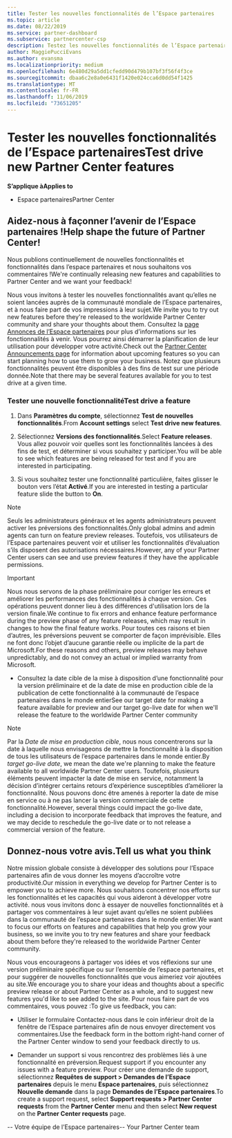 ```yaml
---
title: Tester les nouvelles fonctionnalités de l’Espace partenaires
ms.topic: article
ms.date: 08/22/2019
ms.service: partner-dashboard
ms.subservice: partnercenter-csp
description: Testez les nouvelles fonctionnalités de l’Espace partenaires avant leur lancement et dites-nous ce que vous en pensez. Aidez-nous à façonner l’avenir de l’Espace partenaires !
author: MaggiePucciEvans
ms.author: evansma
ms.localizationpriority: medium
ms.openlocfilehash: 6e480d29a5dd1cfedd90d479b107bf3f56f4f3ce
ms.sourcegitcommit: dbaa6c2e8a0e6431f1420e024cca6d0dd54f1425
ms.translationtype: MT
ms.contentlocale: fr-FR
ms.lasthandoff: 11/06/2019
ms.locfileid: "73651205"
---
```

# <a name="test-drive-new-partner-center-features"></a><span data-ttu-id="5537d-104">Tester les nouvelles fonctionnalités de l’Espace partenaires</span><span class="sxs-lookup"><span data-stu-id="5537d-104">Test drive new Partner Center features</span></span>

<span data-ttu-id="5537d-105">**S’applique à**</span><span class="sxs-lookup"><span data-stu-id="5537d-105">**Applies to**</span></span>

- <span data-ttu-id="5537d-106">Espace partenaires</span><span class="sxs-lookup"><span data-stu-id="5537d-106">Partner Center</span></span>

## <a name="help-shape-the-future-of-partner-center"></a><span data-ttu-id="5537d-107">Aidez-nous à façonner l’avenir de l’Espace partenaires !</span><span class="sxs-lookup"><span data-stu-id="5537d-107">Help shape the future of Partner Center!</span></span>

<span data-ttu-id="5537d-108">Nous publions continuellement de nouvelles fonctionnalités et fonctionnalités dans l’espace partenaires et nous souhaitons vos commentaires !</span><span class="sxs-lookup"><span data-stu-id="5537d-108">We're continually releasing new features and capabilities to Partner Center and we want your feedback!</span></span> 

<span data-ttu-id="5537d-109">Nous vous invitons à tester les nouvelles fonctionnalités avant qu’elles ne soient lancées auprès de la communauté mondiale de l’Espace partenaires, et à nous faire part de vos impressions à leur sujet.</span><span class="sxs-lookup"><span data-stu-id="5537d-109">We invite you to try out new features before they're released to the worldwide Partner Center community and share your thoughts about them.</span></span> <span data-ttu-id="5537d-110">Consultez la [page Annonces de l’Espace partenaires](https://partnercenter.microsoft.com/pcv/announcements) pour plus d’informations sur les fonctionnalités à venir. Vous pourrez ainsi démarrer la planification de leur utilisation pour développer votre activité.</span><span class="sxs-lookup"><span data-stu-id="5537d-110">Check out the [Partner Center Announcements page](https://partnercenter.microsoft.com/pcv/announcements) for information about upcoming features so you can start planning how to use them to grow your business.</span></span> <span data-ttu-id="5537d-111">Notez que plusieurs fonctionnalités peuvent être disponibles à des fins de test sur une période donnée.</span><span class="sxs-lookup"><span data-stu-id="5537d-111">Note that there may be several features available for you to test drive at a given time.</span></span>

### <a name="test-drive-a-feature"></a><span data-ttu-id="5537d-112">Tester une nouvelle fonctionnalité</span><span class="sxs-lookup"><span data-stu-id="5537d-112">Test drive a feature</span></span>

1. <span data-ttu-id="5537d-113">Dans **Paramètres du compte**, sélectionnez **Test de nouvelles fonctionnalités**.</span><span class="sxs-lookup"><span data-stu-id="5537d-113">From **Account settings** select **Test drive new features**.</span></span>

2. <span data-ttu-id="5537d-114">Sélectionnez **Versions des fonctionnalités**.</span><span class="sxs-lookup"><span data-stu-id="5537d-114">Select **Feature releases**.</span></span> <span data-ttu-id="5537d-115">Vous allez pouvoir voir quelles sont les fonctionnalités lancées à des fins de test, et déterminer si vous souhaitez y participer.</span><span class="sxs-lookup"><span data-stu-id="5537d-115">You will be able to see which features are being released for test and if you are interested in participating.</span></span>

3. <span data-ttu-id="5537d-116">Si vous souhaitez tester une fonctionnalité particulière, faites glisser le bouton vers l’état **Activé**.</span><span class="sxs-lookup"><span data-stu-id="5537d-116">If you are interested in testing a particular feature slide the button to **On**.</span></span> 

> [!NOTE]  
>  <span data-ttu-id="5537d-117">Seuls les administrateurs généraux et les agents administrateurs peuvent activer les préversions des fonctionnalités.</span><span class="sxs-lookup"><span data-stu-id="5537d-117">Only global admins and admin agents can turn on feature preview releases.</span></span> <span data-ttu-id="5537d-118">Toutefois, vos utilisateurs de l’Espace partenaires peuvent voir et utiliser les fonctionnalités d’évaluation s’ils disposent des autorisations nécessaires.</span><span class="sxs-lookup"><span data-stu-id="5537d-118">However, any of your Partner Center users can see and use preview features if they have the applicable permissions.</span></span>

> [!IMPORTANT]  
> <span data-ttu-id="5537d-119">Nous nous servons de la phase préliminaire pour corriger les erreurs et améliorer les performances des fonctionnalités à chaque version. Ces opérations peuvent donner lieu à des différences d'utilisation lors de la version finale.</span><span class="sxs-lookup"><span data-stu-id="5537d-119">We continue to fix errors and enhance feature performance during the preview phase of any feature releases, which may result in changes to how the final feature works.</span></span> <span data-ttu-id="5537d-120">Pour toutes ces raisons et bien d’autres, les préversions peuvent se comporter de façon imprévisible. Elles ne font donc l’objet d’aucune garantie réelle ou implicite de la part de Microsoft.</span><span class="sxs-lookup"><span data-stu-id="5537d-120">For these reasons and others, preview releases may behave unpredictably, and do not convey an actual or implied warranty from Microsoft.</span></span>

- <span data-ttu-id="5537d-121">Consultez la date cible de la mise à disposition d’une fonctionnalité pour la version préliminaire et de la date de mise en production cible de la publication de cette fonctionnalité à la communauté de l’espace partenaires dans le monde entier</span><span class="sxs-lookup"><span data-stu-id="5537d-121">See our target date for making a feature available for preview and our target go-live date for when we'll release the feature to the worldwide Partner Center community</span></span>

> [!NOTE]  
>  <span data-ttu-id="5537d-122">Par la *Date de mise en production cible*, nous nous concentrerons sur la date à laquelle nous envisageons de mettre la fonctionnalité à la disposition de tous les utilisateurs de l’espace partenaires dans le monde entier.</span><span class="sxs-lookup"><span data-stu-id="5537d-122">By *target go-live date*, we mean the date we're planning to make the feature available to all worldwide Partner Center users.</span></span> <span data-ttu-id="5537d-123">Toutefois, plusieurs éléments peuvent impacter la date de mise en service, notamment la décision d’intégrer certains retours d’expérience susceptibles d’améliorer la fonctionnalité. Nous pouvons donc être amenés à reporter la date de mise en service ou à ne pas lancer la version commerciale de cette fonctionnalité.</span><span class="sxs-lookup"><span data-stu-id="5537d-123">However, several things could impact the go-live date, including a decision to incorporate feedback that improves the feature, and we may decide to reschedule the go-live date or to not release a commercial version of the feature.</span></span>  


 
## <a name="tell-us-what-you-think"></a><span data-ttu-id="5537d-124">Donnez-nous votre avis.</span><span class="sxs-lookup"><span data-stu-id="5537d-124">Tell us what you think</span></span>

<span data-ttu-id="5537d-125">Notre mission globale consiste à développer des solutions pour l’Espace partenaires afin de vous donner les moyens d’accroître votre productivité.</span><span class="sxs-lookup"><span data-stu-id="5537d-125">Our mission in everything we develop for Partner Center is to empower you to achieve more.</span></span> <span data-ttu-id="5537d-126">Nous souhaitons concentrer nos efforts sur les fonctionnalités et les capacités qui vous aideront à développer votre activité. nous vous invitons donc à essayer de nouvelles fonctionnalités et à partager vos commentaires à leur sujet avant qu’elles ne soient publiées dans la communauté de l’espace partenaires dans le monde entier.</span><span class="sxs-lookup"><span data-stu-id="5537d-126">We want to focus our efforts on features and capabilities that help you grow your business, so we invite you to try new features and share your feedback about them before they're released to the worldwide Partner Center community.</span></span> 

<span data-ttu-id="5537d-127">Nous vous encourageons à partager vos idées et vos réflexions sur une version préliminaire spécifique ou sur l’ensemble de l’espace partenaires, et pour suggérer de nouvelles fonctionnalités que vous aimeriez voir ajoutées au site.</span><span class="sxs-lookup"><span data-stu-id="5537d-127">We encourage you to share your ideas and thoughts about a specific preview release or about Partner Center as a whole, and to suggest new features you'd like to see added to the site.</span></span> <span data-ttu-id="5537d-128">Pour nous faire part de vos commentaires, vous pouvez :</span><span class="sxs-lookup"><span data-stu-id="5537d-128">To give us feedback, you can:</span></span>  

-   <span data-ttu-id="5537d-129">Utiliser le formulaire Contactez-nous dans le coin inférieur droit de la fenêtre de l’Espace partenaires afin de nous envoyer directement vos commentaires.</span><span class="sxs-lookup"><span data-stu-id="5537d-129">Use the feedback form in the bottom right-hand corner of the Partner Center window to send your feedback directly to us.</span></span> 

-   <span data-ttu-id="5537d-130">Demander un support si vous rencontrez des problèmes liés à une fonctionnalité en préversion.</span><span class="sxs-lookup"><span data-stu-id="5537d-130">Request support if you encounter any issues with a feature preview.</span></span> <span data-ttu-id="5537d-131">Pour créer une demande de support, sélectionnez **Requêtes de support > Demandes de l’Espace partenaires** depuis le menu **Espace partenaires**, puis sélectionnez **Nouvelle demande** dans la page **Demandes de l’Espace partenaires**.</span><span class="sxs-lookup"><span data-stu-id="5537d-131">To create a support request, select **Support requests > Partner Center requests** from the **Partner Center** menu and then select **New request** on the **Partner Center requests** page.</span></span>



<span data-ttu-id="5537d-132">-- Votre équipe de l’Espace partenaires</span><span class="sxs-lookup"><span data-stu-id="5537d-132">-- Your Partner Center team</span></span>

